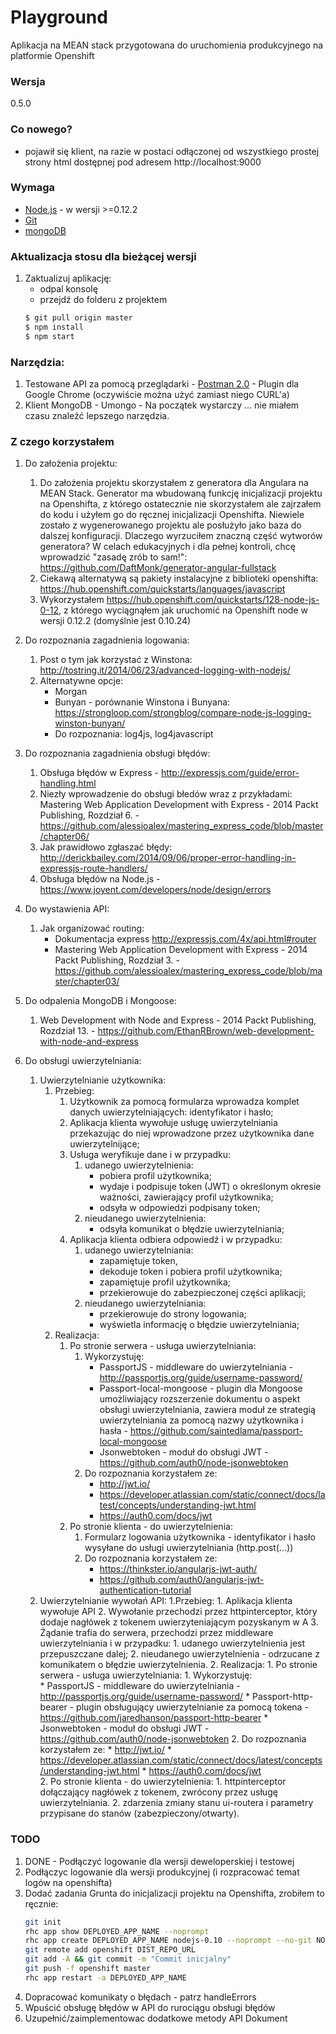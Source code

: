 # Playground

Aplikacja na MEAN stack przygotowana do uruchomienia produkcyjnego na platformie Openshift

### Wersja
0.5.0

### Co nowego?
-  pojawił się klient, na razie w postaci odłączonej od wszystkiego prostej strony html dostępnej pod adresem http://localhost:9000

### Wymaga

* [Node.js] - w wersji >=0.12.2
* [Git]
* [mongoDB] 

### Aktualizacja stosu dla bieżącej wersji

1. Zaktualizuj aplikację:
    * odpal konsolę
    * przejdź do folderu z projektem
    ```sh
    $ git pull origin master
    $ npm install
    $ npm start
    ```

### Narzędzia:

1. Testowane API za pomocą przeglądarki - [Postman 2.0] - Plugin dla Google Chrome (oczywiście można użyć zamiast niego CURL'a)
2. Klient MongoDB - Umongo - Na początek wystarczy ... nie miałem czasu znaleźć lepszego narzędzia.

### Z czego korzystałem

1. Do założenia projektu:
    1. Do założenia projektu skorzystałem z generatora dla Angulara na MEAN Stack. Generator ma wbudowaną funkcję inicjalizacji projektu na Openshifta, z którego ostatecznie nie skorzystałem ale zajrzałem do kodu i użyłem go do ręcznej inicjalizacji Openshifta. Niewiele zostało z wygenerowanego projektu ale posłużyło jako baza do dalszej konfiguracji. Dlaczego wyrzuciłem znaczną część wytworów generatora? W celach edukacyjnych i dla pełnej kontroli, chcę wprowadzić "zasadę zrób to sam!": https://github.com/DaftMonk/generator-angular-fullstack
    2. Ciekawą alternatywą są pakiety instalacyjne z biblioteki openshifta: https://hub.openshift.com/quickstarts/languages/javascript
    3. Wykorzystałem https://hub.openshift.com/quickstarts/128-node-js-0-12, z którego wyciągnąłem jak uruchomić na Openshift node w wersji 0.12.2 (domyślnie jest 0.10.24)

2. Do rozpoznania zagadnienia logowania:
    1. Post o tym jak korzystać z Winstona: http://tostring.it/2014/06/23/advanced-logging-with-nodejs/
    2. Alternatywne opcje:
        * Morgan
        * Bunyan - porównanie Winstona i Bunyana: https://strongloop.com/strongblog/compare-node-js-logging-winston-bunyan/
        * Do rozpoznania: log4js, log4javascript
        
3. Do rozpoznania zagadnienia obsługi błędów:
    1. Obsługa błędów w Express - http://expressjs.com/guide/error-handling.html
    2. Niezły wprowadzenie do obsługi błedów wraz z przykładami: Mastering Web Application Development with Express - 2014 Packt Publishing, Rozdział 6. - https://github.com/alessioalex/mastering_express_code/blob/master/chapter06/
    3. Jak prawidłowo zgłaszać błędy: http://derickbailey.com/2014/09/06/proper-error-handling-in-expressjs-route-handlers/
    4. Obsługa błędów na Node.js - https://www.joyent.com/developers/node/design/errors

4. Do wystawienia API:
    1. Jak organizować routing:
        * Dokumentacja express http://expressjs.com/4x/api.html#router
        * Mastering Web Application Development with Express - 2014 Packt Publishing, Rozdział 3. - https://github.com/alessioalex/mastering_express_code/blob/master/chapter03/

5. Do odpalenia MongoDB i Mongoose:
    1. Web Development with Node and Express - 2014 Packt Publishing, Rozdział 13. - https://github.com/EthanRBrown/web-development-with-node-and-express
    
6. Do obsługi uwierzytelniania:
	1. Uwierzytelnianie użytkownika:
		1. Przebieg:
			1. Użytkownik za pomocą formularza wprowadza komplet danych uwierzytelniających: identyfikator i hasło;
			2. Aplikacja klienta wywołuje usługę uwierzytelniania przekazując do niej wprowadzone przez użytkownika dane uwierzytelnijące;
			3. Usługa weryfikuje dane i w przypadku:
				1. udanego uwierzytelnienia: 
					* pobiera profil użytkownika;
					* wydaje i podpisuje token (JWT) o określonym okresie ważności, zawierający profil użytkownika;
					* odsyła w odpowiedzi podpisany token;
				2. nieudanego uwierzytelnienia:
					* odsyła komunikat o błędzie uwierzytelniania;
			4. Aplikacja klienta odbiera odpowiedź i w przypadku:
				1. udanego uwierzytelniania:
					* zapamiętuje token, 
					* dekoduje token i pobiera profil użytkownika;
					* zapamiętuje profil użytkownika;
					* przekierowuje do zabezpieczonej części aplikacji;
				2. nieudanego uwierzytelniania:
					* przekierowuje do strony logowania;
					* wyświetla informację o błędzie uwierzytelniania;
        2. Realizacja: 
            1. Po stronie serwera - usługa uwierzytelniania:
                1. Wykorzystuję:	
                    * PassportJS - middleware do uwierzytelniania  - http://passportjs.org/guide/username-password/ 
                    * Passport-local-mongoose - plugin dla Mongoose umożliwiający rozszerzenie dokumentu o aspekt obsługi uwierzytelniania, zawiera moduł ze strategią uwierzytelniania za pomocą nazwy użytkownika i hasła - https://github.com/saintedlama/passport-local-mongoose
                    * Jsonwebtoken - moduł do obsługi JWT - https://github.com/auth0/node-jsonwebtoken
                2. Do rozpoznania korzystałem ze:
                    * http://jwt.io/
                    * https://developer.atlassian.com/static/connect/docs/latest/concepts/understanding-jwt.html
                    * https://auth0.com/docs/jwt					
            2. Po stronie klienta - do uwierzytelnienia:
                1. Formularz logowania użytkownika - identyfikator i hasło wysyłane do usługi uwierzytelniania (http.post(...))
                2. Do rozpoznania korzystałem ze:
                    * https://thinkster.io/angularjs-jwt-auth/
                    * https://github.com/auth0/angularjs-jwt-authentication-tutorial
    1. Uwierzytelnianie wywołań API:
        1.Przebieg:
            1. Aplikacja klienta wywołuje API
            2. Wywołanie przechodzi przez httpinterceptor, który dodaje nagłówek z tokenem uwierzyteniającym pozyskanym w A
            3. Żądanie trafia do serwera, przechodzi przez middleware uwierzytelniania i w przypadku:
                1. udanego uwierzytelnienia jest przepuszczane dalej;
				2. nieudanego uwierzytelnienia - odrzucane z komunikatem o błędzie uwierzytelnienia.
        2. Realizacja: 
            1. Po stronie serwera - usługa uwierzytelniania:
                1. Wykorzystuję:	
                    * PassportJS - middleware do uwierzytelniania  - http://passportjs.org/guide/username-password/ 
                    * Passport-http-bearer - plugin obsługujący uwierzytelnianie za pomocą tokena - https://github.com/jaredhanson/passport-http-bearer
                    * Jsonwebtoken - moduł do obsługi JWT - https://github.com/auth0/node-jsonwebtoken
                2. Do rozpoznania korzystałem ze:
                    * http://jwt.io/
                    * https://developer.atlassian.com/static/connect/docs/latest/concepts/understanding-jwt.html
                    * https://auth0.com/docs/jwt					
            2. Po stronie klienta - do uwierzytelnienia:
                1. httpinterceptor dołączający nagłówek z tokenem, zwrócony przez usługę uwierzytelniania.
                2. zdarzenia zmiany stanu ui-routera i parametry przypisane do stanów (zabezpieczony/otwarty).

### TODO
1. DONE - Podłączyć logowanie dla wersji deweloperskiej i testowej
2. Podłączyc logowanie dla wersji produkcyjnej (i rozpracować temat logów na openshifta)
3. Dodać zadania Grunta do inicjalizacji projektu na Openshifta, zrobiłem to ręcznie:
    ```sh
    git init
    rhc app show DEPLOYED_APP_NAME --noprompt
    rhc app create DEPLOYED_APP_NAME nodejs-0.10 --noprompt --no-git NODE_ENV=production
    git remote add openshift DIST_REPO_URL
    git add -A && git commit -m "Commit inicjalny"
    git push -f openshift master
    rhc app restart -a DEPLOYED_APP_NAME
    ```
4. Dopracować komunikaty o błędach - patrz handleErrors
5. Wpuścić obsługę błędów w API do rurociągu obsługi błędów
6. Uzupełnić/zaimplementowac dodatkowe metody API Dokument

[git]:http://git-scm.com/
[node.js]:http://nodejs.org
[mongoDB]:https://www.mongodb.org/
[Postman 2.0]:https://chrome.google.com/webstore/detail/postman-rest-client-packa/fhbjgbiflinjbdggehcddcbncdddomop
[Umongo]:http://edgytech.com/umongo/